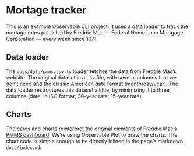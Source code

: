 # Mortage tracker

This is an example Observable CLI project. It uses a data loader to track the mortage rates published by Freddie Mac — Federal Home Loan Mortgage Corporation — every week since 1971.

## Data loader

The `docs/data/pmms.csv.ts` loader fetches the data from Freddie Mac’s website. The original dataset is a csv file, with several columns that we don’t need and the classic American date format (month/day/year). The data loader restructures this dataset a little, by minimizing it to three columns (date, in ISO format; 30-year rate; 15-year rate).

## Charts

The cards and charts reinterpret the original elements of Freddie Mac’s [PMMS dashboard](https://www.freddiemac.com/pmms). We’re using Observable Plot to draw the charts. The chart code is simple enough to be directly inlined in the page’s markdown `docs/index.md`.

